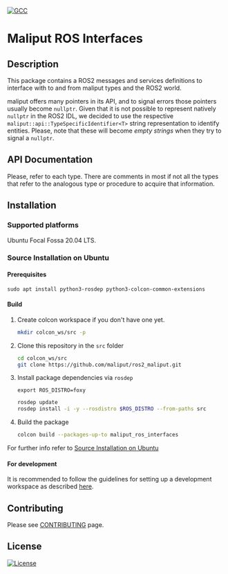[![GCC](https://github.com/maliput/ros2_maliput/actions/workflows/build.yml/badge.svg)](https://github.com/maliput/ros2_maliput/actions/workflows/build.yml)

# Maliput ROS Interfaces

## Description

This package contains a ROS2 messages and services definitions to interface with to and from
maliput types and the ROS2 world.

maliput offers many pointers in its API, and to signal errors those pointers usually become `nullptr`.
Given that it is not possible to represent natively `nullptr` in the ROS2 IDL, we decided to use the
respective `maliput::api::TypeSpecificIdentifier<T>` string representation to identify entities. Please,
note that these will become _empty strings_ when they try to signal a `nullptr`.

## API Documentation

Please, refer to each type. There are comments in most if not all the types that refer to the
analogous type or procedure to acquire that information.

## Installation

### Supported platforms

Ubuntu Focal Fossa 20.04 LTS.

### Source Installation on Ubuntu

#### Prerequisites

```
sudo apt install python3-rosdep python3-colcon-common-extensions
```

#### Build

1. Create colcon workspace if you don't have one yet.
    ```sh
    mkdir colcon_ws/src -p
    ```

2. Clone this repository in the `src` folder
    ```sh
    cd colcon_ws/src
    git clone https://github.com/maliput/ros2_maliput.git
    ```

3. Install package dependencies via `rosdep`
    ```
    export ROS_DISTRO=foxy
    ```
    ```sh
    rosdep update
    rosdep install -i -y --rosdistro $ROS_DISTRO --from-paths src
    ```

4. Build the package
    ```sh
    colcon build --packages-up-to maliput_ros_interfaces
    ```

For further info refer to [Source Installation on Ubuntu](https://maliput.readthedocs.io/en/latest/installation.html#source-installation-on-ubuntu)

#### For development

It is recommended to follow the guidelines for setting up a development workspace as described [here](https://maliput.readthedocs.io/en/latest/developer_setup.html).

## Contributing

Please see [CONTRIBUTING](https://maliput.readthedocs.io/en/latest/contributing.html) page.

## License

[![License](https://img.shields.io/badge/License-BSD_3--Clause-blue.svg)](https://github.com/maliput/ros2_maliput/blob/main/maliput_ros_interfaces/LICENSE)
